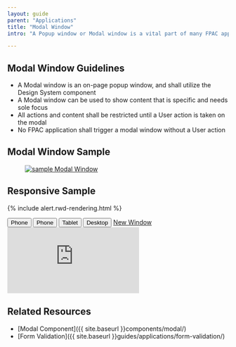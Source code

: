 ```yaml
---
layout: guide
parent: "Applications"
title: "Modal Window"
intro: "A Popup window or Modal window is a vital part of many FPAC applications and provides a way for the system to focus solely on the content or a single action."

---
```


## Modal Window Guidelines

 * A Modal window is an on-page popup window, and shall utilize the Design System component
 * A Modal window can be used to show content that is specific and needs sole focus
 * All actions and content shall be restricted until a User action is taken on the modal
 * No FPAC application shall trigger a modal window without a User action

## Modal Window Sample

<figure>
  <a href="{{ site.baseurl }}img/subcategories/applications/modal-sample1.jpg" target="_blank"><img src="{{ site.baseurl }}img/subcategories/applications/modal-sample1.jpg" alt="sample Modal Window"></a>
</figure>

## Responsive Sample

{% include alert.rwd-rendering.html %}

<div class="docs__rwd-demo-block">
  <div class="docs__rwd-embed-container">
    <span class="fsa-btn-group fsa-btn-group--small" role="group" data-component="">
      <button data-behavior="toggle-rwd-size" data-target="rwd-demo_modal" data-size="phone" class="fsa-btn-group__item" type="button" title="Portrait" aria-selected="true">Phone <span class="docs__rwd-demo-icon docs__rwd-demo-icon--portrait"></span></button>
      <button data-behavior="toggle-rwd-size" data-target="rwd-demo_modal" data-size="phone-big" class="fsa-btn-group__item" type="button" title="Landscape">Phone <span class="docs__rwd-demo-icon docs__rwd-demo-icon--landscape"></span></button>
      <button data-behavior="toggle-rwd-size" data-target="rwd-demo_modal" data-size="tablet" class="fsa-btn-group__item fsa-btn-group__item--active" type="button">Tablet</button>
      <button data-behavior="toggle-rwd-size" data-target="rwd-demo_modal" data-size="desktop" class="fsa-btn-group__item" type="button">Desktop</button>
      <a class="fsa-btn-group__item" href="http://usda-fsa.github.io/fsa-style/demo/rwd__modal.html" target="_blank" title="View in a New Window">New Window</a>
    </span>
    <div class="docs__rwd-embed docs__rwd-embed--tablet" id="rwd-demo_modal">
      <iframe src="http://usda-fsa.github.io/fsa-style/demo/rwd__modal.html" class="docs__rwd-iframe" allowtransparency="true" frameborder="0" scrolling="yes" allowfullscreen="true"> </iframe>
    </div>
  </div>
</div>

## Related Resources

 * [Modal Component]({{ site.baseurl }}components/modal/)
 * [Form Validation]({{ site.baseurl }}guides/applications/form-validation/)
